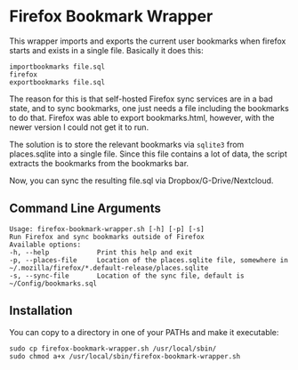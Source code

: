 # Firefox Bookmark Wrapper

This wrapper imports and exports the current user bookmarks when firefox starts and exists in a single file. Basically 
it does this:

```
importbookmarks file.sql
firefox
exportbookmarks file.sql
```

The reason for this is that self-hosted Firefox sync services are in a bad state, and to sync bookmarks, one just needs
a file including the bookmarks to do that. Firefox was able to export bookmarks.html, however, with the newer version
I could not get it to run.

The solution is to store the relevant bookmarks via ```sqlite3``` from places.sqlite into a single file. Since this 
file contains a lot of data, the script extracts the bookmarks from the bookmarks bar.

Now, you can sync the resulting file.sql via Dropbox/G-Drive/Nextcloud.

## Command Line Arguments

```
Usage: firefox-bookmark-wrapper.sh [-h] [-p] [-s]
Run Firefox and sync bookmarks outside of Firefox
Available options:
-h, --help            Print this help and exit
-p, --places-file     Location of the places.sqlite file, somewhere in ~/.mozilla/firefox/*.default-release/places.sqlite
-s, --sync-file       Location of the sync file, default is ~/Config/bookmarks.sql
```

## Installation

You can copy to a directory in one of your PATHs and make it executable:

```
sudo cp firefox-bookmark-wrapper.sh /usr/local/sbin/
sudo chmod a+x /usr/local/sbin/firefox-bookmark-wrapper.sh
```